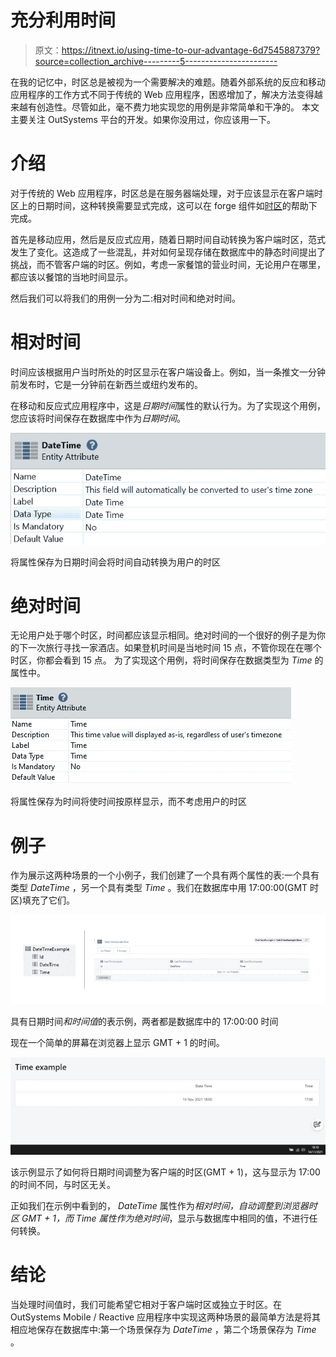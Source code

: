 # 充分利用时间

> 原文：<https://itnext.io/using-time-to-our-advantage-6d7545887379?source=collection_archive---------5----------------------->

在我的记忆中，时区总是被视为一个需要解决的难题。随着外部系统的反应和移动应用程序的工作方式不同于传统的 Web 应用程序，困惑增加了，解决方法变得越来越有创造性。尽管如此，毫不费力地实现您的用例是非常简单和干净的。
本文主要关注 OutSystems 平台的开发。如果你没用过，你应该用一下。

# 介绍

对于传统的 Web 应用程序，时区总是在服务器端处理，对于应该显示在客户端时区上的日期时间，这种转换需要显式完成，这可以在 forge 组件如[时区](https://www.outsystems.com/forge/component-overview/500/time-zone)的帮助下完成。

首先是移动应用，然后是反应式应用，随着日期时间自动转换为客户端时区，范式发生了变化。这造成了一些混乱，并对如何呈现存储在数据库中的静态时间提出了挑战，而不管客户端的时区。例如，考虑一家餐馆的营业时间，无论用户在哪里，都应该以餐馆的当地时间显示。

然后我们可以将我们的用例一分为二:相对时间和绝对时间。

# **相对时间**

时间应该根据用户当时所处的时区显示在客户端设备上。例如，当一条推文一分钟前发布时，它是一分钟前在新西兰或纽约发布的。

在移动和反应式应用程序中，这是*日期时间*属性的默认行为。为了实现这个用例，您应该将时间保存在数据库中作为*日期时间*。

![](img/6885af2e8c82bfd6b9d1bb9769e5e797.png)

将属性保存为日期时间会将时间自动转换为用户的时区

# **绝对时间**

无论用户处于哪个时区，时间都应该显示相同。绝对时间的一个很好的例子是为你的下一次旅行寻找一家酒店。如果登机时间是当地时间 15 点，不管你现在在哪个时区，你都会看到 15 点。
为了实现这个用例，将时间保存在数据类型为 *Time* 的属性中。

![](img/dea0beb3670f28c6d6d721d29829b82b.png)

将属性保存为时间将使时间按原样显示，而不考虑用户的时区

# 例子

作为展示这两种场景的一个小例子，我们创建了一个具有两个属性的表:一个具有类型 *DateTime* ，另一个具有类型 *Time* 。我们在数据库中用 17:00:00(GMT 时区)填充了它们。

![](img/f26055c36f0fff294570ddf8d19f7419.png)

具有日期时间*和时间值*的表示例，两者都是数据库中的 17:00:00 时间

现在一个简单的屏幕在浏览器上显示 GMT + 1 的时间。

![](img/2305b2e7cc80dd885c824884ef8a9456.png)

该示例显示了如何将日期时间调整为客户端的时区(GMT + 1)，这与显示为 17:00 的时间不同，与时区无关。

正如我们在示例中看到的， *DateTime* 属性作为*相对时间，*自动调整到浏览器时区 GMT + 1，而 *Time* 属性作为*绝对时间*，显示与数据库中相同的值，不进行任何转换。

# 结论

当处理时间值时，我们可能希望它相对于客户端时区或独立于时区。在 OutSystems Mobile / Reactive 应用程序中实现这两种场景的最简单方法是将其相应地保存在数据库中:第一个场景保存为 *DateTime* ，第二个场景保存为 *Time* 。
